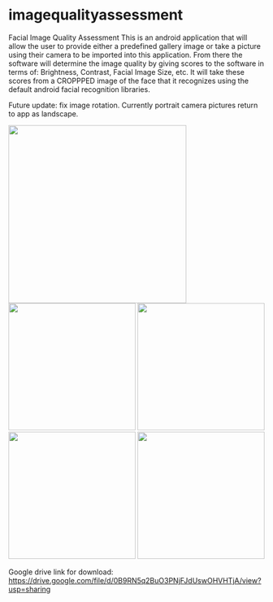 # imagequalityassessment
Facial Image Quality Assessment
This is an android application that will allow the user to provide either a predefined gallery image or take a picture using their camera to be imported into this application. From there the software will determine the image quality by giving scores to the software in terms of: Brightness, Contrast, Facial Image Size, etc. It will take these scores from a CROPPPED image of the face that it recognizes using the default android facial recognition libraries.

Future update: fix image rotation. Currently portrait camera pictures return to app as landscape.

<img src="https://github.com/matthewcaro/imagequalityassessment/blob/master/pics/1.jpg" width="350">
<img src="https://github.com/matthewcaro/imagequalityassessment/blob/master/pics/2.png" width="250">

<img src="https://github.com/matthewcaro/imagequalityassessment/blob/master/pics/7.png" width="250">
<img src="https://github.com/matthewcaro/imagequalityassessment/blob/master/pics/8.png" width="250">
<img src="https://github.com/matthewcaro/imagequalityassessment/blob/master/pics/9.png" width="250">

Google drive link for download: https://drive.google.com/file/d/0B9RN5q2BuO3PNjFJdUswOHVHTjA/view?usp=sharing
